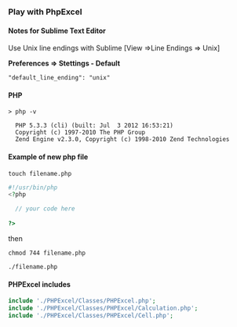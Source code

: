 ### Play with PhpExcel

#### Notes for Sublime Text Editor

Use Unix line endings with Sublime [View =>Line Endings => Unix]

**Preferences => Stettings - Default**

```
"default_line_ending": "unix"
```

#### PHP

```
> php -v

  PHP 5.3.3 (cli) (built: Jul  3 2012 16:53:21)
  Copyright (c) 1997-2010 The PHP Group
  Zend Engine v2.3.0, Copyright (c) 1998-2010 Zend Technologies
```

#### Example of new php file

```
touch filename.php
```

```php
#!/usr/bin/php
<?php

  // your code here
  
?>
```

then

```
chmod 744 filename.php
```

```
./filename.php
```

#### PHPExcel includes

```php
include './PHPExcel/Classes/PHPExcel.php';
include './PHPExcel/Classes/PHPExcel/Calculation.php';
include './PHPExcel/Classes/PHPExcel/Cell.php';
```